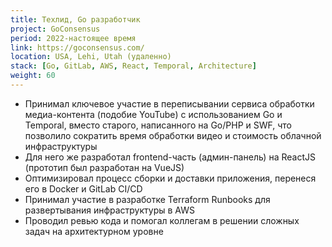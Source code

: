 ```yaml
---
title: Техлид, Go разработчик
project: GoConsensus
period: 2022-настоящее время
link: https://goconsensus.com/
location: USA, Lehi, Utah (удаленно)
stack: [Go, GitLab, AWS, React, Temporal, Architecture]
weight: 60
---
```


- Принимал ключевое участие в переписывании сервиса обработки медиа-контента (подобие YouTube) с использованием Go и Temporal, вместо старого, написанного на Go/PHP и SWF, что позволило сократить время обработки видео и стоимость облачной инфраструктуры
- Для него же разработал frontend-часть (админ-панель) на ReactJS (прототип был разработан на VueJS)
- Оптимизировал процесс сборки и доставки приложения, перенеся его в Docker и GitLab CI/CD
- Принимал участие в разработке Terraform Runbooks для развертывания инфраструктуры в AWS
- Проводил ревью кода и помогал коллегам в решении сложных задач на архитектурном уровне
